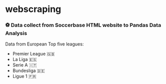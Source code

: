 # webscraping

### ⚽ Data collect from Soccerbase HTML website to Pandas Data Analysis

Data from European Top five leagues:
- Premier League 🇬🇧
- La Liga 🇪🇸
- Serie A 🇮🇹
- Bundesliga 🇩🇪
- Ligue 1 🇫🇷